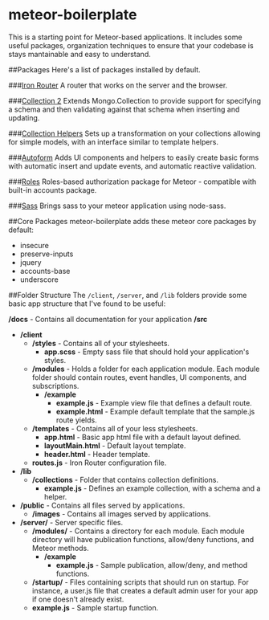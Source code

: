 meteor-boilerplate
==================

This is a starting point for Meteor-based applications. It includes some useful packages, organization techniques to ensure that your codebase is stays mantainable and easy to understand.

##Packages
Here's a list of packages installed by default.

###[Iron Router](https://github.com/EventedMind/iron-router)
A router that works on the server and the browser.

###[Collection 2](https://github.com/aldeed/meteor-collection2)
Extends Mongo.Collection to provide support for specifying a schema and then validating against that schema when inserting and updating.

###[Collection Helpers](https://github.com/dburles/meteor-collection-helpers)
Sets up a transformation on your collections allowing for simple models, with an interface similar to template helpers.

###[Autoform](https://github.com/aldeed/meteor-autoform)
Adds UI components and helpers to easily create basic forms with automatic insert and update events, and automatic reactive validation.

###[Roles](https://github.com/alanning/meteor-roles)
Roles-based authorization package for Meteor - compatible with built-in accounts package.

###[Sass](https://github.com/particle4dev/meteor-sass/)
Brings sass to your meteor application using node-sass.


##Core Packages
meteor-boilerplate adds these meteor core packages by default:

 - insecure
 - preserve-inputs
 - jquery
 - accounts-base
 - underscore

##Folder Structure
The <code>/client</code>, <code>/server</code>, and <code>/lib</code> folders provide some basic app structure that I've found to be useful:

**/docs** - Contains all documentation for your application
**/src**
 - **/client**
   - **/styles** - Contains all of your stylesheets.
     - **app.scss** - Empty sass file that should hold your application's styles.
   - **/modules** - Holds a folder for each application module. Each module folder should contain routes, event handles, UI components, and subscriptions.
     - **/example**
       - **example.js** - Example view file that defines a default route.
       - **example.html** - Example default template that the sample.js route yields.
   - **/templates** - Contains all of your less stylesheets.
   	 - **app.html** - Basic app html file with a default layout defined.
   	 - **layoutMain.html** - Default layout template.
   	 - **header.html** - Header template.
   - **routes.js** - Iron Router configuration file.
 - **/lib**
   - **/collections** - Folder that contains collection definitions.
     - **example.js** - Defines an example collection, with a schema and a helper.
 - **/public** - Contains all files served by applications.
   - **/images** - Contains all images served by applications.
 - **/server/** - Server specific files.
   - **/modules/** - Contains a directory for each module. Each module directory will have publication functions, allow/deny functions, and Meteor methods.
     - **/example**
       - **example.js** - Sample publication, allow/deny, and method functions.
   - **/startup/** - Files containing scripts that should run on startup. For instance, a user.js file that creates a default admin user for your app if one doesn't already exist.
    - **example.js** - Sample startup function.

